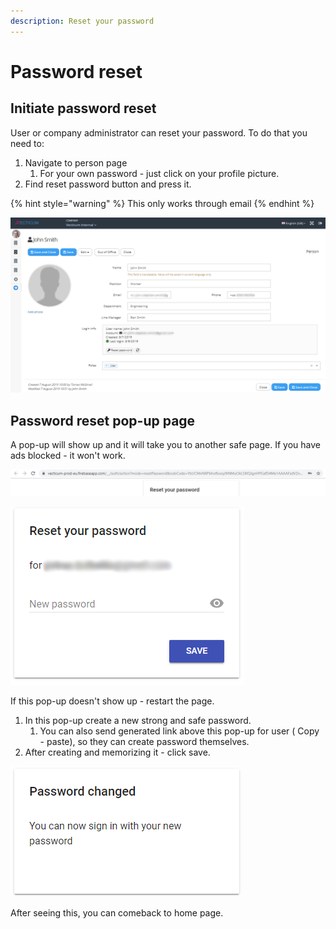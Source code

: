 ```yaml
---
description: Reset your password
---
```


# Password reset

## Initiate password reset

User or company administrator can reset your password. To do that you need to:

1. Navigate to person page
   1. For your own password -  just click on your profile picture.
2. Find reset password button and press it.

{% hint style="warning" %}
This only works through email
{% endhint %}

![](<../../.gitbook/assets/Administrator view.png>)

## Password reset pop-up page

A pop-up will show up and it will take you to another safe page. If you have ads blocked - it won't work.

![Generated link](../../.gitbook/assets/Link.PNG)

![](<../../.gitbook/assets/Save new pass.png>)

If this pop-up doesn't  show up - restart the page.

1. In this pop-up create a new strong and safe password.
   1. &#x20;You can also send generated link above this pop-up for user ( Copy - paste), so they can create password themselves.&#x20;
2. After creating and memorizing it - click save.

![Password changed](../../.gitbook/assets/reseted.PNG)

After seeing this, you can comeback to home page.
